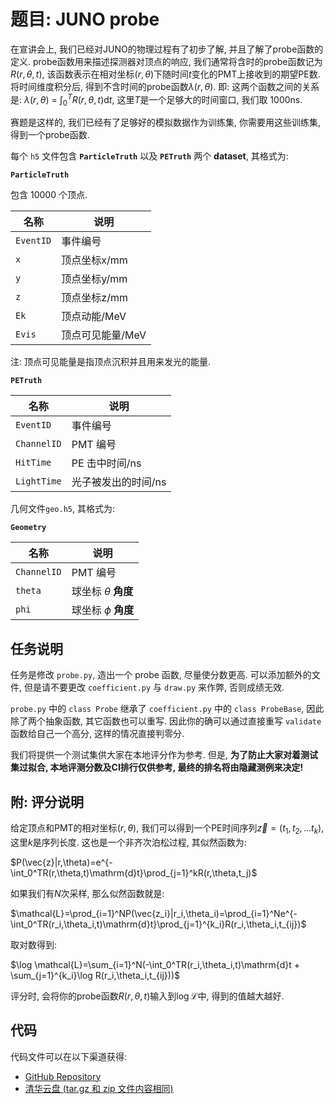 # 题目: JUNO probe

在宣讲会上, 我们已经对JUNO的物理过程有了初步了解, 并且了解了probe函数的定义. probe函数用来描述探测器对顶点的响应, 我们通常将含时的probe函数记为$R(r,\theta,t)$, 该函数表示在相对坐标$(r, \theta)$下随时间$t$变化的PMT上接收到的期望PE数. 将时间维度积分后, 得到不含时间的probe函数$\lambda(r,\theta)$. 即: 这两个函数之间的关系是: $\lambda(r,\theta)$ = $\int_0^TR(r,\theta,t)\mathrm{d}t$, 这里$T$是一个足够大的时间窗口, 我们取 1000ns.

赛题是这样的, 我们已经有了足够好的模拟数据作为训练集, 你需要用这些训练集, 得到一个probe函数.

每个 `h5` 文件包含 **`ParticleTruth`** 以及 **`PETruth`** 两个 **dataset**, 其格式为:

**`ParticleTruth`**

包含 10000 个顶点.

| 名称      | 说明             |
| --------- | ---------------- |
| `EventID` | 事件编号         |
| `x`       | 顶点坐标x/mm     |
| `y`       | 顶点坐标y/mm     |
| `z`       | 顶点坐标z/mm     |
| `Ek`      | 顶点动能/MeV     |
| `Evis`    | 顶点可见能量/MeV |

注: 顶点可见能量是指顶点沉积并且用来发光的能量.

**`PETruth`**

| 名称        | 说明                |
| ----------- | ------------------- |
| `EventID`   | 事件编号            |
| `ChannelID` | PMT 编号            |
| `HitTime`   | PE 击中时间/ns      |
| `LightTime` | 光子被发出的时间/ns |

几何文件`geo.h5`, 其格式为:

**`Geometry`**

| 名称        | 说明                     |
| ----------- | ------------------------ |
| `ChannelID` | PMT 编号                 |
| `theta`     | 球坐标 $\theta$ **角度** |
| `phi`       | 球坐标 $\phi$ **角度**   |

## 任务说明

任务是修改 `probe.py`, 造出一个 probe 函数, 尽量使分数更高. 可以添加额外的文件, 但是请不要更改 `coefficient.py` 与 `draw.py` 来作弊, 否则成绩无效.

`probe.py` 中的 `class Probe` 继承了 `coefficient.py` 中的 `class ProbeBase`, 因此除了两个抽象函数, 其它函数也可以重写. 因此你的确可以通过直接重写 `validate` 函数给自己一个高分, 这样的情况直接判零分.

我们将提供一个测试集供大家在本地评分作为参考. 但是, **为了防止大家对着测试集过拟合, 本地评测分数及CI排行仅供参考, 最终的排名将由隐藏测例来决定!**

## 附: 评分说明

给定顶点和PMT的相对坐标$(r,\theta)$, 我们可以得到一个PE时间序列$\vec{z}=(t_1,t_2,...t_k)$, 这里$k$是序列长度. 这也是一个非齐次泊松过程, 其似然函数为:

$P(\vec{z}|r,\theta)=e^{-\int_0^TR(r,\theta,t)\mathrm{d}t}\prod_{j=1}^kR(r,\theta,t_j)$

如果我们有$N$次采样, 那么似然函数就是:

$\mathcal{L}=\prod_{i=1}^NP(\vec{z_i}|r_i,\theta_i)=\prod_{i=1}^Ne^{-\int_0^TR(r_i,\theta_i,t)\mathrm{d}t}\prod_{j=1}^{k_i}R(r_i,\theta_i,t_{ij})$

取对数得到:

$\log \mathcal{L}=\sum_{i=1}^N(-\int_0^TR(r_i,\theta_i,t)\mathrm{d}t + \sum_{j=1}^{k_i}\log R(r_i,\theta_i,t_{ij}))$

评分时, 会将你的probe函数$R(r,\theta,t)$输入到$\log \mathcal{L}$中, 得到的值越大越好.

## 代码

代码文件可以在以下渠道获得:

- [GitHub Repository](https://github.com/thudep/Ghost-Hunter-JUNO-probe)
- [清华云盘 (tar.gz 和 zip 文件内容相同)](https://cloud.tsinghua.edu.cn/d/21ff87c80f61494191b6/)
